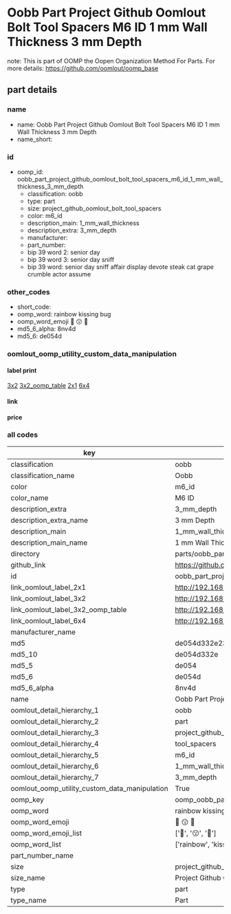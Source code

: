 # Oobb Part Project Github Oomlout Bolt Tool Spacers M6 ID 1 mm Wall Thickness 3 mm Depth  

note: This is part of OOMP the Oopen Organization Method For Parts. For more details: https://github.com/oomlout/oomp_base

##  part details
  







### name
* name: Oobb Part Project Github Oomlout Bolt Tool Spacers M6 ID 1 mm Wall Thickness 3 mm Depth
* name_short: 
### id
* oomp_id: oobb_part_project_github_oomlout_bolt_tool_spacers_m6_id_1_mm_wall_thickness_3_mm_depth
  * classification: oobb
  * type: part
  * size: project_github_oomlout_bolt_tool_spacers
  * color: m6_id
  * description_main: 1_mm_wall_thickness
  * description_extra: 3_mm_depth
  * manufacturer: 
  * part_number: 
  * bip 39 word 2: senior day
  * bip 39 word 3: senior day sniff
  * bip 39 word: senior day sniff affair display devote steak cat grape crumble actor assume

### other_codes
* short_code: 
* oomp_word: rainbow kissing bug
* oomp_word_emoji :rainbow: :kissing: :bug:
* md5_6_alpha: 8nv4d
* md5_6: de054d






### oomlout_oomp_utility_custom_data_manipulation
#### label print
[3x2](http://192.168.1.245:1112/?label=oomp%208nv4d)
[3x2_oomp_table](http://192.168.1.108:1112/?label=oomp%208nv4d)
[2x1](http://192.168.1.242:1112/?label=oomp%208nv4d)
[6x4](http://192.168.1.55:1112/?label=oomp%208nv4d)    

#### link

                              

#### price







### all codes 
| key | value |  
| --- | --- |  
| classification | oobb |  
| classification_name | Oobb |  
| color | m6_id |  
| color_name | M6 ID |  
| description_extra | 3_mm_depth |  
| description_extra_name | 3 mm Depth |  
| description_main | 1_mm_wall_thickness |  
| description_main_name | 1 mm Wall Thickness |  
| directory | parts/oobb_part_project_github_oomlout_bolt_tool_spacers_m6_id_1_mm_wall_thickness_3_mm_depth |  
| github_link | https://github.com/oomlout/oomlout_oomp_part_src/tree/main/parts/oobb_part_project_github_oomlout_bolt_tool_spacers_m6_id_1_mm_wall_thickness_3_mm_depth |  
| id | oobb_part_project_github_oomlout_bolt_tool_spacers_m6_id_1_mm_wall_thickness_3_mm_depth |  
| link_oomlout_label_2x1 | http://192.168.1.242:1112/?label=oomp%208nv4d |  
| link_oomlout_label_3x2 | http://192.168.1.245:1112/?label=oomp%208nv4d |  
| link_oomlout_label_3x2_oomp_table | http://192.168.1.108:1112/?label=oomp%208nv4d |  
| link_oomlout_label_6x4 | http://192.168.1.55:1112/?label=oomp%208nv4d |  
| manufacturer_name |  |  
| md5 | de054d332e23daa0f31fc0459ace061d |  
| md5_10 | de054d332e |  
| md5_5 | de054 |  
| md5_6 | de054d |  
| md5_6_alpha | 8nv4d |  
| name | Oobb Part Project Github Oomlout Bolt Tool Spacers M6 ID 1 mm Wall Thickness 3 mm Depth |  
| oomlout_detail_hierarchy_1 | oobb |  
| oomlout_detail_hierarchy_2 | part |  
| oomlout_detail_hierarchy_3 | project_github_bolt |  
| oomlout_detail_hierarchy_4 | tool_spacers |  
| oomlout_detail_hierarchy_5 | m6_id |  
| oomlout_detail_hierarchy_6 | 1_mm_wall_thickness |  
| oomlout_detail_hierarchy_7 | 3_mm_depth |  
| oomlout_oomp_utility_custom_data_manipulation | True |  
| oomp_key | oomp_oobb_part_project_github_oomlout_bolt_tool_spacers_m6_id_1_mm_wall_thickness_3_mm_depth |  
| oomp_word | rainbow kissing bug |  
| oomp_word_emoji | :rainbow: :kissing: :bug: |  
| oomp_word_emoji_list | [':rainbow:', ':kissing:', ':bug:'] |  
| oomp_word_list | ['rainbow', 'kissing', 'bug'] |  
| part_number_name |  |  
| size | project_github_oomlout_bolt_tool_spacers |  
| size_name | Project Github Oomlout Bolt Tool Spacers |  
| type | part |  
| type_name | Part |  
